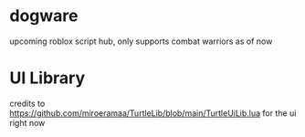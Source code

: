 # dogware
upcoming roblox script hub, only supports combat warriors as of now
# UI Library
credits to https://github.com/miroeramaa/TurtleLib/blob/main/TurtleUiLib.lua for the ui right now
